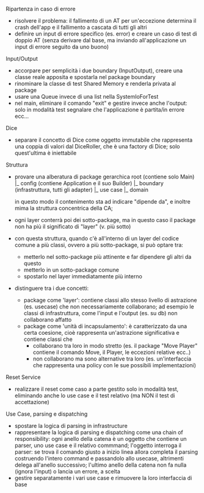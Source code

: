 Ripartenza in caso di errore
- risolvere il problema: il fallimento di un AT per un'eccezione determina il crash dell'app
  e il fallimento a cascata di tutti gli altri
- definire un input di errore specifico (es. error) e creare un caso di test
 di doppio AT (senza derivare dal base, ma inviando all'applicazione
  un input di errore seguito da uno buono)
  
Input/Output
- accorpare per semplicità i due boundary (InputOutput),
  creare una classe reale apposita e spostarla nel package boundary
- rinominare la classe di test Shared Memory e renderla privata al package
- usare una Queue invece di una list nella SystemIoForTest
- nel main, eliminare il comando "exit" e gestire invece anche l'output:
  solo in modalità test segnalare che l'applicazione è partita/in errore ecc...

Dice
- separare il concetto di Dice come oggetto immutabile che rappresenta una coppia di valori
dal DiceRoller, che è una factory di Dice; solo quest'ultima è iniettabile 

Struttura
- provare una alberatura di package gerarchica
   root (contiene solo Main)
     |_ config (contiene Application e il suo Builder)
       |_ boundary (infrastruttura, tutti gli adapter)
         |_ use case
           |_ domain
  
  in questo modo il contenimento sta ad indicare
  "dipende da", e inoltre mima la struttura concentrica della CA;

- ogni layer conterrà poi dei sotto-package, ma in questo caso il 
  package non ha più il significato di "layer" (v. più sotto)

- con questa struttura, quando c'è all'interno di un layer del codice
  comune a più classi, ovvero a più sotto-package, si può optare tra:
  - metterlo nel sotto-package più attinente e far dipendere gli altri da questo
  - metterlo in un sotto-package comune
  - spostarlo nel layer immediatamente più interno

- distinguere tra i due concetti:
  - package come 'layer': contiene classi allo stesso livello di astrazione
    (es. usecase) che non necessariamente collaborano; ad esempio
    le classi di infrastruttura, come l'input e l'output (es. su db)
    non collaborano affatto
  - package come 'unità di incapsulamento': è caratterizzato da una certa
    coesione, cioè rappresenta un'astrazione significativa e contiene classi che
    - collaborano tra loro in modo stretto (es. il package "Move Player"
      contiene il comando Move, il Player, le eccezioni relative ecc..)
    - non collaborano ma sono alternative tra loro (es. un'interfaccia
      che rappresenta una policy con le sue possibili implementazioni)

Reset Service
- realizzare il reset come caso a parte gestito solo in modalità test, 
  eliminando anche lo use case e il test relativo (ma NON il test di accettazione)


Use Case, parsing e dispatching
- spostare la logica di parsing in infrastructure
- rappresentare la logica di parsing e dispatching come una chain of responsibility:
    ogni anello della catena è un oggetto che contiene 
    un parser, uno use case e il relativo commmand;
    l'oggetto interroga il parser: se trova il comando giusto a inizio linea allora
    completa il parsing costruendo l'intero command e passandolo allo usecase, 
    altrimenti delega all'anello successivo;
    l'ultimo anello della catena non fa nulla (ignora l'input) o lancia un errore, a scelta
- gestire separatamente i vari use case e rimuovere la loro interfaccia di base
